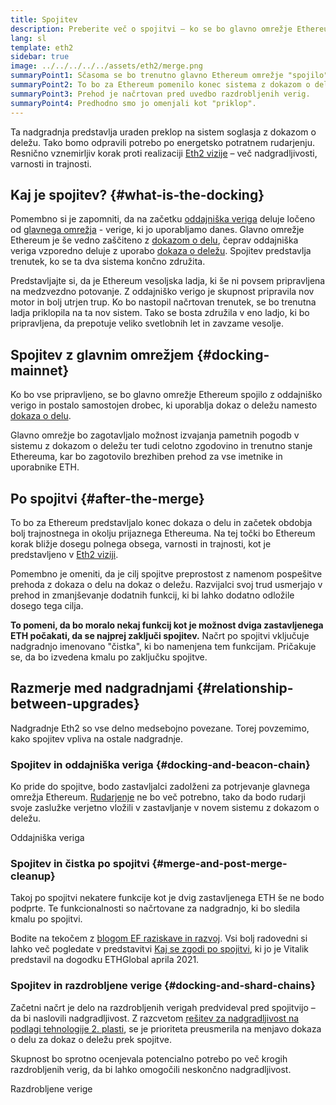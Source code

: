 ```yaml
---
title: Spojitev
description: Preberite več o spojitvi – ko se bo glavno omrežje Ethereum pridružilo sistemu z dokazom o deležu, ki ga bo usklajevala oddajniška veriga.
lang: sl
template: eth2
sidebar: true
image: ../../../../../assets/eth2/merge.png
summaryPoint1: Sčasoma se bo trenutno glavno Ethereum omrežje "spojilo" s sistemom dokaza o deležu oddajniške verige.
summaryPoint2: To bo za Ethereum pomenilo konec sistema z dokazom o delu in popoln prehod na sistem dokaza o deležu.
summaryPoint3: Prehod je načrtovan pred uvedbo razdrobljenih verig.
summaryPoint4: Predhodno smo jo omenjali kot "priklop".
---
```


<UpgradeStatus dateKey="page-eth2-upgrades-merge-date">
  Ta nadgradnja predstavlja uraden preklop na sistem soglasja z dokazom o deležu. Tako bomo odpravili potrebo po energetsko potratnem rudarjenju. Resnično vznemirljiv korak proti realizaciji <a href="/eth2/vision/">Eth2 vizije</a> – več nadgradljivosti, varnosti in trajnosti.
</UpgradeStatus>

## Kaj je spojitev? {#what-is-the-docking}

Pomembno si je zapomniti, da na začetku [oddajniška veriga](/eth2/beacon-chain/) deluje ločeno od [glavnega omrežja](/glossary/#mainnet) - verige, ki jo uporabljamo danes. Glavno omrežje Ethereum je še vedno zaščiteno z [dokazom o delu](/developers/docs/consensus-mechanisms/pow/), čeprav oddajniška veriga vzporedno deluje z uporabo [dokaza o deležu](/developers/docs/consensus-mechanisms/pos/). Spojitev predstavlja trenutek, ko se ta dva sistema končno združita.

Predstavljajte si, da je Ethereum vesoljska ladja, ki še ni povsem pripravljena na medzvezdno potovanje. Z oddajniško verigo je skupnost pripravila nov motor in bolj utrjen trup. Ko bo nastopil načrtovan trenutek, se bo trenutna ladja priklopila na ta nov sistem. Tako se bosta združila v eno ladjo, ki bo pripravljena, da prepotuje veliko svetlobnih let in zavzame vesolje.

## Spojitev z glavnim omrežjem {#docking-mainnet}

Ko bo vse pripravljeno, se bo glavno omrežje Ethereum spojilo z oddajniško verigo in postalo samostojen drobec, ki uporablja dokaz o deležu namesto [dokaza o delu](/developers/docs/consensus-mechanisms/pow/).

Glavno omrežje bo zagotavljalo možnost izvajanja pametnih pogodb v sistemu z dokazom o deležu ter tudi celotno zgodovino in trenutno stanje Ethereuma, kar bo zagotovilo brezhiben prehod za vse imetnike in uporabnike ETH.

## Po spojitvi {#after-the-merge}

To bo za Ethereum predstavljalo konec dokaza o delu in začetek obdobja bolj trajnostnega in okolju prijaznega Ethereuma. Na tej točki bo Ethereum korak bližje dosegu polnega obsega, varnosti in trajnosti, kot je predstavljeno v [Eth2 viziji](/eth2/vision/).

Pomembno je omeniti, da je cilj spojitve preprostost z namenom pospešitve prehoda z dokaza o delu na dokaz o deležu. Razvijalci svoj trud usmerjajo v prehod in zmanjševanje dodatnih funkcij, ki bi lahko dodatno odložile dosego tega cilja.

**To pomeni, da bo moralo nekaj funkcij kot je možnost dviga zastavljenega ETH počakati, da se najprej zaključi spojitev.** Načrt po spojitvi vključuje nadgradnjo imenovano "čistka", ki bo namenjena tem funkcijam. Pričakuje se, da bo izvedena kmalu po zaključku spojitve.

## Razmerje med nadgradnjami {#relationship-between-upgrades}

Nadgradnje Eth2 so vse delno medsebojno povezane. Torej povzemimo, kako spojitev vpliva na ostale nadgradnje.

### Spojitev in oddajniška veriga {#docking-and-beacon-chain}

Ko pride do spojitve, bodo zastavljalci zadolženi za potrjevanje glavnega omrežja Ethereum. [Rudarjenje](/developers/docs/consensus-mechanisms/pow/mining/) ne bo več potrebno, tako da bodo rudarji svoje zaslužke verjetno vložili v zastavljanje v novem sistemu z dokazom o deležu.

<ButtonLink to="/eth2/beacon-chain/">Oddajniška veriga</ButtonLink>

### Spojitev in čistka po spojitvi {#merge-and-post-merge-cleanup}

Takoj po spojitvi nekatere funkcije kot je dvig zastavljenega ETH še ne bodo podprte. Te funkcionalnosti so načrtovane za nadgradnjo, ki bo sledila kmalu po spojitvi.

Bodite na tekočem z [blogom EF raziskave in razvoj](https://blog.ethereum.org/category/research-and-development/). Vsi bolj radovedni si lahko več pogledate v predstavitvi [Kaj se zgodi po spojitvi](https://youtu.be/7ggwLccuN5s?t=101), ki jo je Vitalik predstavil na dogodku ETHGlobal aprila 2021.

### Spojitev in razdrobljene verige {#docking-and-shard-chains}

Začetni načrt je delo na razdrobljenih verigah predvideval pred spojitvijo – da bi naslovili nadgradljivost. Z razcvetom [ rešitev za nadgradljivost na podlagi tehnologije 2. plasti](/developers/docs/scaling/#layer-2-scaling), se je prioriteta preusmerila na menjavo dokaza o delu za dokaz o deležu prek spojitve.

Skupnost bo sprotno ocenjevala potencialno potrebo po več krogih razdrobljenih verig, da bi lahko omogočili neskončno nadgradljivost.

<ButtonLink to="/eth2/shard-chains/">Razdrobljene verige</ButtonLink>
